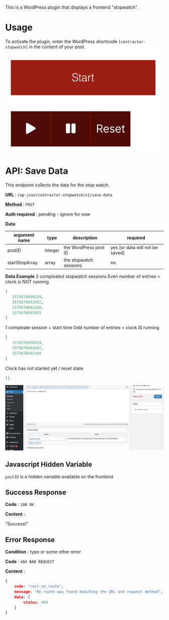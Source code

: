 This is a WordPress plugin that displays a frontend "stopwatch". 

# Usage

To activate the plugin, enter the WordPress shortcode ``[contractor-stopwatch]`` in the content of your post.
![Frontend](https://raw.githubusercontent.com/JohnDeeBDD/stopwatch-block/master/clock-face.png)

# API: Save Data

This endpoint collects the data for the stop watch.

**URL** : `/wp-json/contractor-stopwatch/v1/save-data`

**Method** : `POST`

**Auth required** : pending - ignore for now

**Data**

argument name| type | description| required
------------ | --------- | ------- | -------
postID | integer | the WordPress post ID | yes [or data will not be saved]
startStopArray | array | the stopwatch sessions | no

**Data Example**
2 compleated stopwatch sessions
Even number of entries = clock is NOT running
```json
[ 
   1575676690324,
   1575676691682,
   1575676692360,
   1575676693925
]
```

1 compleate session + start time
Odd number of entries = clock IS running
```json
[ 
   1575676690324,
   1575676691682,
   1575676692360
]
```

Clock has not started yet / reset state
```json
[]
```

![WordPress Screenshot](https://raw.githubusercontent.com/JohnDeeBDD/stopwatch-block/master/stopwatch-data2.png)

## Javascript Hidden Variable
``postID`` is a hidden variable available on the frontend.

## Success Response

**Code** : `200 OK`

**Content** :

"Success!"


## Error Response

**Condition** : typo or some other error

**Code** : `404 BAD REQUEST`

**Content** :

```json
{
    code: "rest_no_route",
    message: "No route was found matching the URL and request method",
    data: {
        status: 404
    }
}
```
